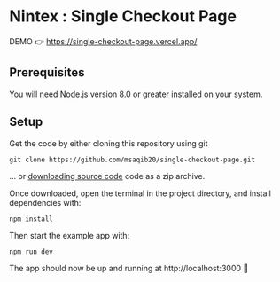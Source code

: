 # Nintex : Single Checkout Page

DEMO 👉 https://single-checkout-page.vercel.app/

## Prerequisites

You will need [Node.js](https://nodejs.org) version 8.0 or greater installed on your system.

## Setup

Get the code by either cloning this repository using git

```
git clone https://github.com/msaqib20/single-checkout-page.git
```

... or [downloading source code](https://github.com/msaqib20/single-checkout-page/archive/master.zip) code as a zip archive.

Once downloaded, open the terminal in the project directory, and install dependencies with:

```
npm install
```

Then start the example app with:

```
npm run dev
```

The app should now be up and running at http://localhost:3000 🚀

